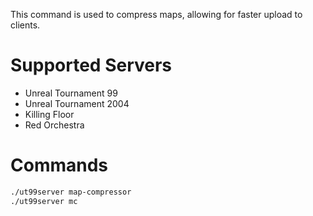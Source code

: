 This command is used to compress maps, allowing for faster upload to clients.

# Supported Servers
* Unreal Tournament 99
* Unreal Tournament 2004
* Killing Floor
* Red Orchestra 

# Commands

````bash
./ut99server map-compressor
./ut99server mc
````